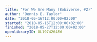 ```yaml
---
title: "For We Are Many (Bobiverse, #2)"
author: "Dennis E. Taylor"
date: "2018-05-16T12:00:00+02:00"
started: "2018-05-16T12:00:00+02:00"
finished: "2018-05-27T12:00:00+02:00"
openlibraryID: OL19742648W
---
```

